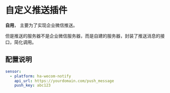 # 自定义推送插件

**自用**， 主要为了实现企业微信推送。

但是推送的服务器不是企业微信服务器，而是自建的服务器，封装了推送消息的接口，简化调用。

## 配置说明

```yaml
sensor:
  - platform: ha-wecom-notify
    api_url: https://yourdomain.com/push_message
    push_key: abc123
```
